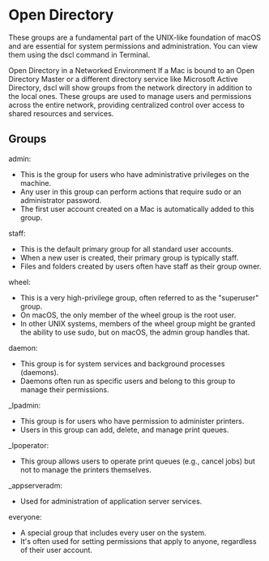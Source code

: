 



# Open Directory 
These groups are a fundamental part of the UNIX-like foundation of macOS and are essential for system permissions and administration. 
You can view them using the dscl command in Terminal.

Open Directory in a Networked Environment
If a Mac is bound to an Open Directory Master or a different directory service like Microsoft Active Directory, dscl will show groups from the network directory in addition to the local ones. 
These groups are used to manage users and permissions across the entire network, providing centralized control over access to shared resources and services.


## Groups
admin: 
- This is the group for users who have administrative privileges on the machine. 
- Any user in this group can perform actions that require sudo or an administrator password. 
- The first user account created on a Mac is automatically added to this group.

staff: 
- This is the default primary group for all standard user accounts. 
- When a new user is created, their primary group is typically staff. 
- Files and folders created by users often have staff as their group owner.

wheel: 
- This is a very high-privilege group, often referred to as the "superuser" group. 
- On macOS, the only member of the wheel group is the root user. 
- In other UNIX systems, members of the wheel group might be granted the ability to use sudo, but on macOS, the admin group handles that.

daemon: 
- This group is for system services and background processes (daemons). 
- Daemons often run as specific users and belong to this group to manage their permissions.

_lpadmin: 
- This group is for users who have permission to administer printers. 
- Users in this group can add, delete, and manage print queues.

_lpoperator: 
- This group allows users to operate print queues (e.g., cancel jobs) but not to manage the printers themselves.

_appserveradm: 
- Used for administration of application server services.

everyone: 
- A special group that includes every user on the system. 
- It's often used for setting permissions that apply to anyone, regardless of their user account.
